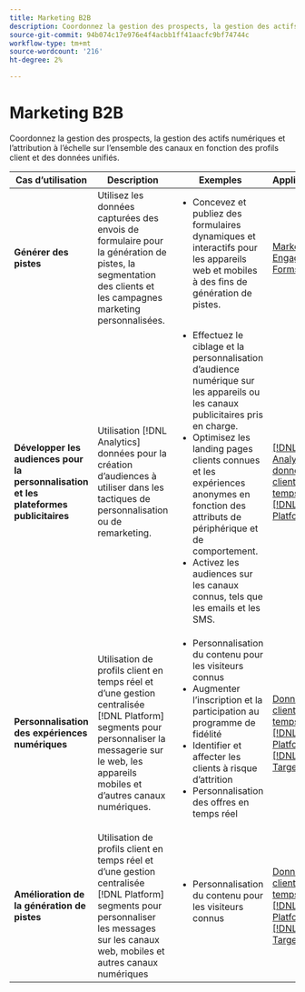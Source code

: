 ```yaml
---
title: Marketing B2B
description: Coordonnez la gestion des prospects, la gestion des actifs numériques et l’attribution à l’échelle sur l’ensemble des canaux en fonction des profils client et des données unifiés.
source-git-commit: 94b074c17e976e4f4acbb1ff41aacfc9bf74744c
workflow-type: tm+mt
source-wordcount: '216'
ht-degree: 2%

---
```



# Marketing B2B

Coordonnez la gestion des prospects, la gestion des actifs numériques et l’attribution à l’échelle sur l’ensemble des canaux en fonction des profils client et des données unifiés.


<table>

<thead>
    <tr>
      <th>Cas d’utilisation</th>
      <th>Description</th>
      <th>Exemples</th>
      <th>Applications</th>
    </tr>
  </thead>

<tbody>
<tr>
  <td><strong>Générer des pistes</strong><br/></td>
  <td>Utilisez les données capturées des envois de formulaire pour la génération de pistes, la segmentation des clients et les campagnes marketing personnalisées.
  </td>
  <td>
    <ul style="margin-top: 0;">
      <li>Concevez et publiez des formulaires dynamiques et interactifs pour les appareils web et mobiles à des fins de génération de pistes.</li>
    </ul>
  </td>
  <td><a href= "../integrations-between-applications/marketo/marketo-experience-manager.md"> Marketo Engage et Forms</a></td>
</tr>


<tr>
  <td rowspan="1"><strong>Développer les audiences pour la personnalisation et les plateformes publicitaires</strong><br/></td> 
  <td>Utilisation [!DNL Analytics] données pour la création d’audiences à utiliser dans les tactiques de personnalisation ou de remarketing.</td>
  <td>
    <ul style="margin-top: 0;">
      <li>Effectuez le ciblage et la personnalisation d’audience numérique sur les appareils ou les canaux publicitaires pris en charge.</li>
      <li>Optimisez les landing pages clients connues et les expériences anonymes en fonction des attributs de périphérique et de comportement.</li>
      <li>Activez les audiences sur les canaux connus, tels que les emails et les SMS.</li>
    </ul>    
  </td>
  <td><a href="../integrations-between-applications/analytics/analytics-rtcdp.md">[!DNL Analytics] et données client en temps réel [!DNL Platform]</a></td>
</tr>

<tr>
  <td><strong>Personnalisation des expériences numériques</strong><br/></td>
  <td> Utilisation de profils client en temps réel et d’une gestion centralisée [!DNL Platform] segments pour personnaliser la messagerie sur le web, les appareils mobiles et d’autres canaux numériques.
  </td>
  <td>
    <ul style="margin-top: 0;">
      <li>Personnalisation du contenu pour les visiteurs connus</li>
      <li>Augmenter l’inscription et la participation au programme de fidélité</li>
      <li>Identifier et affecter les clients à risque d’attrition</li>
      <li>Personnalisation des offres en temps réel</li>
    </ul>
  </td>
  <td><a href="../integrations-between-applications/rtcdp/rtcdp-target.md">Données client en temps réel [!DNL Platform] et [!DNL Target]</a></td>
</tr>

<tr>
  <td><strong>Amélioration de la génération de pistes</strong><br/></td>
  <td>
    Utilisation de profils client en temps réel et d’une gestion centralisée [!DNL Platform] segments pour personnaliser les messages sur les canaux web, mobiles et autres canaux numériques
  </td>
  <td>
    <ul style="margin-top: 0;">
      <li>Personnalisation du contenu pour les visiteurs connus</li>
    </ul>
  </td>
  <td><a href="../integrations-between-applications/rtcdp/rtcdp-target.md">Données client en temps réel [!DNL Platform] et [!DNL Target]</a></td>
</tr>
</tbody>
</table>
